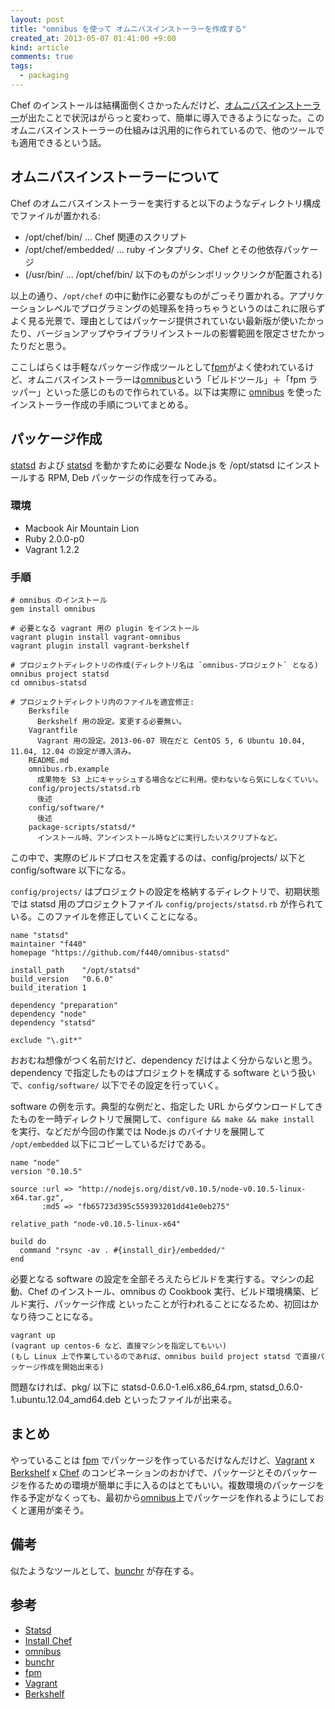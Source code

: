 ```yaml
---
layout: post
title: "omnibus を使って オムニバスインストーラーを作成する"
created_at: 2013-05-07 01:41:00 +9:00
kind: article
comments: true
tags:
  - packaging
---
```


Chef のインストールは結構面倒くさかったんだけど、[オムニバスインストーラー][Install CHef]が出たことで状況はがらっと変わって、簡単に導入できるようになった。このオムニバスインストーラーの仕組みは汎用的に作られているので、他のツールでも適用できるという話。

<!-- more -->

## オムニバスインストーラーについて

Chef のオムニバスインストーラーを実行すると以下のようなディレクトリ構成でファイルが置かれる:

- /opt/chef/bin/ ... Chef 関連のスクリプト
- /opt/chef/embedded/ ... ruby インタプリタ、Chef とその他依存パッケージ
- (/usr/bin/ ... /opt/chef/bin/ 以下のものがシンボリックリンクが配置される)

以上の通り、`/opt/chef` の中に動作に必要なものがごっそり置かれる。アプリケーションレベルでプログラミングの処理系を持っちゃうというのはこれに限らずよく見る光景で、理由としてはパッケージ提供されていない最新版が使いたかったり、バージョンアップやライブラリインストールの影響範囲を限定させたかったりだと思う。

ここしばらくは手軽なパッケージ作成ツールとして[fpm][]がよく使われているけど、オムニバスインストーラーは[omnibus][]という「ビルドツール」＋「fpm ラッパー」といった感じのもので作られている。以下は実際に [omnibus][] を使ったインストーラー作成の手順についてまとめる。

## パッケージ作成

[statsd][] および [statsd][] を動かすために必要な Node.js を /opt/statsd にインストールする RPM, Deb パッケージの作成を行ってみる。

### 環境

- Macbook Air Mountain Lion
- Ruby 2.0.0-p0
- Vagrant 1.2.2

### 手順

    # omnibus のインストール
    gem install omnibus

    # 必要となる vagrant 用の plugin をインストール
    vagrant plugin install vagrant-omnibus
    vagrant plugin install vagrant-berkshelf

    # プロジェクトディレクトリの作成(ディレクトリ名は `omnibus-プロジェクト` となる)
    omnibus project statsd
    cd omnibus-statsd

    # プロジェクトディレクトリ内のファイルを適宜修正:
        Berksfile
          Berkshelf 用の設定。変更する必要無い。
        Vagrantfile
          Vagrant 用の設定。2013-06-07 現在だと CentOS 5, 6 Ubuntu 10.04, 11.04, 12.04 の設定が導入済み。
        README.md
        omnibus.rb.example
          成果物を S3 上にキャッシュする場合などに利用。使わないなら気にしなくていい。
        config/projects/statsd.rb
          後述
        config/software/*
          後述
        package-scripts/statsd/*
          インストール時、アンインストール時などに実行したいスクリプトなど。

この中で、実際のビルドプロセスを定義するのは、config/projects/ 以下と config/software 以下になる。

`config/projects/` はプロジェクトの設定を格納するディレクトリで、初期状態では statsd 用のプロジェクトファイル `config/projects/statsd.rb` が作られている。このファイルを修正していくことになる。

    name "statsd"
    maintainer "f440"
    homepage "https://github.com/f440/omnibus-statsd"

    install_path    "/opt/statsd"
    build_version   "0.6.0"
    build_iteration 1

    dependency "preparation"
    dependency "node"
    dependency "statsd"

    exclude "\.git*"

おおむね想像がつく名前だけど、dependency だけはよく分からないと思う。dependency で指定したものはプロジェクトを構成する software という扱いで、`config/software/` 以下でその設定を行っていく。

software の例を示す。典型的な例だと、指定した URL からダウンロードしてきたものを一時ディレクトリで展開して、`configure && make && make install` を実行、などだが今回の作業では Node.js のバイナリを展開して `/opt/embedded` 以下にコピーしているだけである。

    name "node"
    version "0.10.5"

    source :url => "http://nodejs.org/dist/v0.10.5/node-v0.10.5-linux-x64.tar.gz",
           :md5 => "fb65723d395c559393201dd41e0eb275"

    relative_path "node-v0.10.5-linux-x64"

    build do
      command "rsync -av . #{install_dir}/embedded/"
    end


必要となる software の設定を全部そろえたらビルドを実行する。マシンの起動、Chef のインストール、omnibus の Cookbook 実行、ビルド環境構築、ビルド実行、パッケージ作成 といったことが行われることになるため、初回はかなり待つことになる。

    vagrant up
    (vagrant up centos-6 など、直接マシンを指定してもいい)
    (もし Linux 上で作業しているのであれば、omnibus build project statsd で直接パッケージ作成を開始出来る)

問題なければ、pkg/ 以下に statsd-0.6.0-1.el6.x86_64.rpm, statsd_0.6.0-1.ubuntu.12.04_amd64.deb といったファイルが出来る。

## まとめ

やっていることは [fpm][] でパッケージを作っているだけなんだけど、[Vagrant][] x [Berkshelf][] x [Chef][] のコンビネーションのおかげで、パッケージとそのパッケージを作るための環境が簡単に手に入るのはとてもいい。複数環境のパッケージを作る予定がなくっても、最初から[omnibus][]上でパッケージを作れるようにしておくと運用が楽そう。

## 備考

似たようなツールとして、[bunchr][] が存在する。

## 参考

- [Statsd]
- [Install Chef]
- [omnibus]
- [bunchr]
- [fpm]
- [Vagrant]
- [Berkshelf]

[Statsd]: https://github.com/etsy/statsd
[Install Chef]: http://www.opscode.com/chef/install/
[omnibus]: https://github.com/opscode/omnibus-ruby
[Chef]: http://www.opscode.com/chef/
[Berkshelf]: http://berkshelf.com/
[Vagrant]: http://www.vagrantup.com/
[bunchr]: https://github.com/joemiller/bunchr
[fpm]: https://github.com/jordansissel/fpm
[sensu]: https://github.com/sensu
